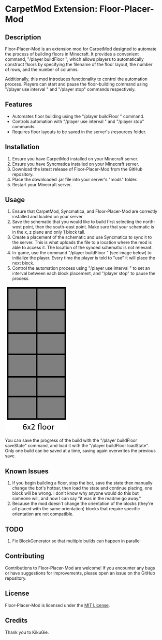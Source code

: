 # CarpetMod Extension: Floor-Placer-Mod

## Description
Floor-Placer-Mod is an extension mod for CarpetMod designed to automate the process of building floors in Minecraft. It provides a convenient command, "/player <name> buildFloor <filename> <rows> <columns>", which allows players to automatically construct floors by specifying the filename of the floor layout, the number of rows, and the number of columns.

Additionally, this mod introduces functionality to control the automation process. Players can start and pause the floor-building command using "/player <name> use interval <interval>" and "/player <name> stop" commands respectively.

## Features
- Automates floor building using the "/player <name> buildFloor <filename> <rows> <columns>" command.
- Controls automation with "/player <name> use interval <interval>" and "/player <name> stop" commands.
- Requires floor layouts to be saved in the server's /resources folder.

## Installation
1. Ensure you have CarpetMod installed on your Minecraft server.
2. Ensure you have Syncmatica installed on your Minecraft server.
3. Download the latest release of Floor-Placer-Mod from the GitHub repository.
4. Place the downloaded .jar file into your server's "mods" folder.
5. Restart your Minecraft server.

## Usage
1. Ensure that CarpetMod, Syncmatica, and Floor-Placer-Mod are correctly installed and loaded on your server.
2. Save the schematic that you would like to build first selecting the north-west point, then the south-east point. Make sure that your schematic is in the x, z plane and only 1 block tall.
3. Create a placement of the schematic and use Syncmatica to sync it to the server. This is what uploads the file to a location where the mod is able to access it. The location of the synced schematic is not relevant. 
4. In-game, use the command "/player <name> buildFloor <schematic-name> <rows> <columns>" (see image below) to initialize the player. Every time the player is told to "use" it will place the next block.
5. Control the automation process using "/player <name> use interval <interval>" to set an interval between each block placement, and "/player <name> stop" to pause the process.

![Example of a 6x2 floor](src/main/resources/assets/floorplacermod/exampleFloor.png)

You can save the progress of the build with the "/player <name> buildFloor saveState" command, and load it with the "/player <name> buildFloor loadState". Only one build can be saved at a time, saving again overwrites the previous save.

## Known Issues
1. If you begin building a floor, stop the bot, save the state then manually change the bot's hotbar, then load the state and continue placing, one block will be wrong. I don't know why anyone would do this but someone will, and now I can say "it was in the readme go away."
2. Because the mod doesn't change the orientation of the blocks (they're all placed with the same orientation) blocks that require specific orientation are not compatible. 

## TODO
1. Fix BlockGenerator so that multiple builds can happen in parallel

## Contributing
Contributions to Floor-Placer-Mod are welcome! If you encounter any bugs or have suggestions for improvements, please open an issue on the GitHub repository.

## License
Floor-Placer-Mod is licensed under the [MIT License](LICENSE).

## Credits
Thank you to KikuGie.
